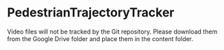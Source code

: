 # PedestrianTrajectoryTracker

Video files will not be tracked by the Git repository. Please download them from the Google Drive folder and place them in the content folder.
